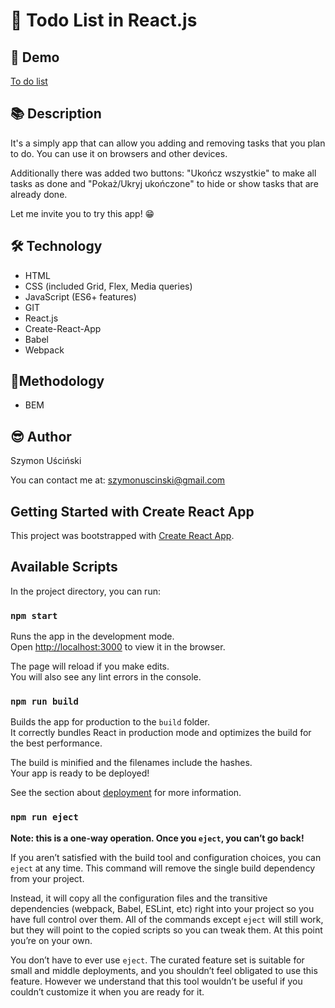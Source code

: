 # 📄 Todo List in React.js

## 💾 Demo

[To do list](https://szymonuscinski27.github.io/to-do-list-react/)

## 📚 Description

It's a simply app that can allow you adding and removing tasks that you plan to do.
You can use it on browsers and other devices.

Additionally there was added two buttons: "Ukończ wszystkie" to make all tasks as done 
and "Pokaż/Ukryj ukończone" to hide or show tasks that are already done.

Let me invite you to try this app! 😁

## 🛠 Technology
- HTML
- CSS (included Grid, Flex, Media queries)
- JavaScript (ES6+ features)
- GIT
- React.js
- Create-React-App
- Babel
- Webpack

## 🧩Methodology
- BEM

## 😎 Author 

Szymon Uściński

You can contact me at: szymonuscinski@gmail.com

## Getting Started with Create React App

This project was bootstrapped with [Create React App](https://github.com/facebook/create-react-app).

## Available Scripts

In the project directory, you can run:

### `npm start`

Runs the app in the development mode.\
Open [http://localhost:3000](http://localhost:3000) to view it in the browser.

The page will reload if you make edits.\
You will also see any lint errors in the console.

### `npm run build`

Builds the app for production to the `build` folder.\
It correctly bundles React in production mode and optimizes the build for the best performance.

The build is minified and the filenames include the hashes.\
Your app is ready to be deployed!

See the section about [deployment](https://facebook.github.io/create-react-app/docs/deployment) for more information.

### `npm run eject`

**Note: this is a one-way operation. Once you `eject`, you can’t go back!**

If you aren’t satisfied with the build tool and configuration choices, you can `eject` at any time. This command will remove the single build dependency from your project.

Instead, it will copy all the configuration files and the transitive dependencies (webpack, Babel, ESLint, etc) right into your project so you have full control over them. All of the commands except `eject` will still work, but they will point to the copied scripts so you can tweak them. At this point you’re on your own.

You don’t have to ever use `eject`. The curated feature set is suitable for small and middle deployments, and you shouldn’t feel obligated to use this feature. However we understand that this tool wouldn’t be useful if you couldn’t customize it when you are ready for it.

